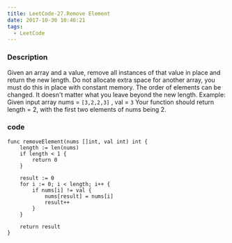```yaml
---
title: LeetCode-27.Remove Element
date: 2017-10-30 10:46:21
tags:
  - LeetCode
---
```

### Description
Given an array and a value, remove all instances of that value in place and return the new length.
Do not allocate extra space for another array, you must do this in place with constant memory.
The order of elements can be changed. It doesn't matter what you leave beyond the new length.
Example:
Given input array nums = `[3,2,2,3]` , val = `3` 
Your function should return length = 2, with the first two elements of nums being 2.

### code
```
func removeElement(nums []int, val int) int {
    length := len(nums)
    if length < 1 {
        return 0
    }
    
    result := 0
    for i := 0; i < length; i++ {
        if nums[i] != val {
            nums[result] = nums[i]
            result++
        }
    }
    
    return result
}
```
